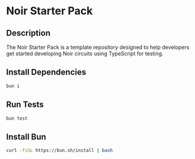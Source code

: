 # Noir Starter Pack

## Description

The Noir Starter Pack is a template repository designed to help developers get started developing
Noir circuits using TypeScript for testing.

## Install Dependencies

```sh
bun i
```

## Run Tests

```sh
bun test
```

## Install Bun

```sh
curl -fsSL https://bun.sh/install | bash
```
